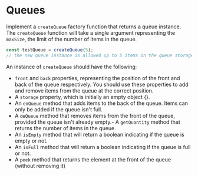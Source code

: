 # Queues

Implement a `createQueue` factory function that returns a queue instance.
The `createQueue` function will take a single argument representing the `maxSize`, the limit of the number of items in the queue.

```js
const testQueue = createQueue(5);
// the new queue instance is allowed up to 5 items in the queue storage
```

An instance of `createQueue` should have the following:

- `front` and `back` properties, representing the position of the front and back of the queue respectively. You should use these properties to add and remove items from the queue at the correct position.
- A `storage` property, which is initially an empty object {}.
- An `enQueue` method that adds items to the back of the queue. Items can only be added if the queue isn't full.
- A `deQueue` method that removes items from the front of the queue, provided the queue isn't already empty.- A `getQuantity` method that returns the number of items in the queue.
- An `isEmpty` method that will return a boolean indicating if the queue is empty or not.
- An `isFull` method that will return a boolean indicating if the queue is full or not.
- A `peek` method that returns the element at the front of the queue (without removing it)
